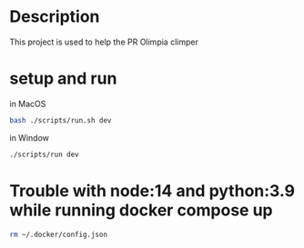 # Description
This project is used to help the PR Olimpia climper

# setup and run

in MacOS
```bash
bash ./scripts/run.sh dev
```

in Window
```bash
./scripts/run dev
```

# Trouble with node:14 and python:3.9 while running docker compose up

```bash
rm ~/.docker/config.json
```
